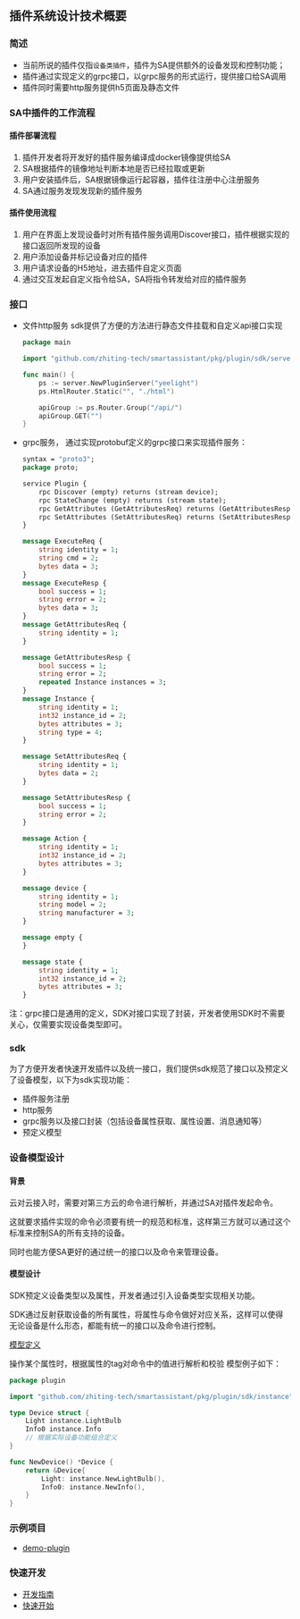 ## 插件系统设计技术概要

### 简述

- 当前所说的插件仅指`设备类插件`，插件为SA提供额外的设备发现和控制功能；
- 插件通过实现定义的grpc接口，以grpc服务的形式运行，提供接口给SA调用
- 插件同时需要http服务提供h5页面及静态文件

### SA中插件的工作流程

#### 插件部署流程

1) 插件开发者将开发好的插件服务编译成docker镜像提供给SA
2) SA根据插件的镜像地址判断本地是否已经拉取或更新
3) 用户安装插件后，SA根据镜像运行起容器，插件往注册中心注册服务
4) SA通过服务发现发现新的插件服务

#### 插件使用流程

1) 用户在界面上发现设备时对所有插件服务调用Discover接口，插件根据实现的接口返回所发现的设备
2) 用户添加设备并标记设备对应的插件
3) 用户请求设备的H5地址，进去插件自定义页面
4) 通过交互发起自定义指令给SA，SA将指令转发给对应的插件服务

### 接口

- 文件http服务 sdk提供了方便的方法进行静态文件挂载和自定义api接口实现

  ```go
  package main
  
  import "github.com/zhiting-tech/smartassistant/pkg/plugin/sdk/server"
  
  func main() {
      ps := server.NewPluginServer("yeelight")
      ps.HtmlRouter.Static("", "./html")
  
      apiGroup := ps.Router.Group("/api/")
      apiGroup.GET("")
  }
  ```

- grpc服务， 通过实现protobuf定义的grpc接口来实现插件服务：
    ```proto
    syntax = "proto3";
    package proto;
    
    service Plugin {
        rpc Discover (empty) returns (stream device);
        rpc StateChange (empty) returns (stream state);
        rpc GetAttributes (GetAttributesReq) returns (GetAttributesResp);
        rpc SetAttributes (SetAttributesReq) returns (SetAttributesResp);
    }
    
    message ExecuteReq {
        string identity = 1;
        string cmd = 2;
        bytes data = 3;
    }
    message ExecuteResp {
        bool success = 1;
        string error = 2;
        bytes data = 3;
    }
    message GetAttributesReq {
        string identity = 1;
    }
    
    message GetAttributesResp {
        bool success = 1;
        string error = 2;
        repeated Instance instances = 3;
    }
    message Instance {
        string identity = 1;
        int32 instance_id = 2;
        bytes attributes = 3;
        string type = 4;
    }
    
    message SetAttributesReq {
        string identity = 1;
        bytes data = 2;
    }
    
    message SetAttributesResp {
        bool success = 1;
        string error = 2;
    }
    
    message Action {
        string identity = 1;
        int32 instance_id = 2;
        bytes attributes = 3;
    }
    
    message device {
        string identity = 1;
        string model = 2;
        string manufacturer = 3;
    }
    
    message empty {
    }
    
    message state {
        string identity = 1;
        int32 instance_id = 2;
        bytes attributes = 3;
    }
    ```

注：grpc接口是通用的定义，SDK对接口实现了封装，开发者使用SDK时不需要关心，仅需要实现设备类型即可。

### sdk

为了方便开发者快速开发插件以及统一接口，我们提供sdk规范了接口以及预定义了设备模型，以下为sdk实现功能：

- 插件服务注册
- http服务
- grpc服务以及接口封装（包括设备属性获取、属性设置、消息通知等）
- 预定义模型

### 设备模型设计

#### 背景

云对云接入时，需要对第三方云的命令进行解析，并通过SA对插件发起命令。

这就要求插件实现的命令必须要有统一的规范和标准，这样第三方就可以通过这个标准来控制SA的所有支持的设备。

同时也能方便SA更好的通过统一的接口以及命令来管理设备。

#### 模型设计

SDK预定义设备类型以及属性，开发者通过引入设备类型实现相关功能。

SDK通过反射获取设备的所有属性，将属性与命令做好对应关系，这样可以使得无论设备是什么形态，都能有统一的接口以及命令进行控制。

[模型定义](plugin-model.md)

操作某个属性时，根据属性的tag对命令中的值进行解析和校验 模型例子如下：

```go
package plugin

import "github.com/zhiting-tech/smartassistant/pkg/plugin/sdk/instance"

type Device struct {
	Light instance.LightBulb
	Info0 instance.Info
	// 根据实际设备功能组合定义
}

func NewDevice() *Device {
	return &Device{
		Light: instance.NewLightBulb(),
		Info0: instance.NewInfo(),
	}
}
```

### 示例项目

- [demo-plugin](../../pkg/plugin/sdk/demo)

### 快速开发

- [开发指南](device-plugin.md)
- [快速开始](../tutorial/plugin-quickstart.md)